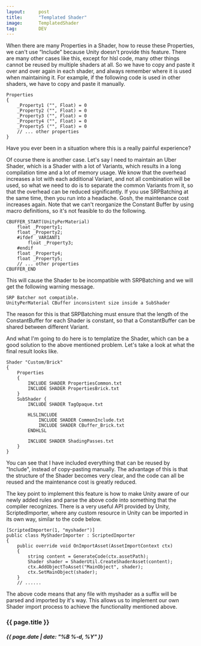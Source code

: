 ```yaml
---
layout:     post
title:      "Templated Shader"
image:      TemplatedShader
tag:        DEV
---
```


When there are many Properties in a Shader, how to reuse these Properties, we can't use “Include” because Unity doesn't provide this feature. There are many other cases like this, except for hlsl code, many other things cannot be reused by multiple shaders at all. So we have to copy and paste it over and over again in each shader, and always remember where it is used when maintaining it. For example, if the following code is used in other shaders, we have to copy and paste it manually.<!--more-->

```
Properties
{
    _Property1 ("", Float) = 0
    _Property2 ("", Float) = 0
    _Property3 ("", Float) = 0
    _Property4 ("", Float) = 0
    _Property5 ("", Float) = 0
    // ... other properties
}
```

Have you ever been in a situation where this is a really painful experience?

Of course there is another case. Let's say I need to maintain an Uber Shader, which is a Shader with a lot of Variants, which results in a long compilation time and a lot of memory usage. We know that the overhead increases a lot with each additional Variant, and not all combination will be used, so what we need to do is to separate the common Variants from it, so that the overhead can be reduced significantly. If you use SRPBatching at the same time, then you run into a headache. Gosh, the maintenance cost increases again. Note that we can't reorganize the Constant Buffer by using macro definitions, so it's not feasible to do the following.

```
CBUFFER_START(UnityPerMaterial)
    float _Property1;
    float _Property2;
    #ifdef _VARIANT1
        float _Property3;
    #endif
    float _Property4;
    float _Property5;
    // ... other properties
CBUFFER_END
```

This will cause the Shader to be incompatible with SRPBatching and we will get the following warning message.

```
SRP Batcher not compatible.
UnityPerMaterial CBuffer inconsistent size inside a SubShader
```

The reason for this is that SRPBatching must ensure that the length of the ConstantBuffer for each Shader is constant, so that a ConstantBuffer can be shared between different Variant.

And what I'm going to do here is to templatize the Shader, which can be a good solution to the above mentioned problem. Let's take a look at what the final result looks like.

```
Shader "Custom/Brick"
{ 
    Properties
    {
        INCLUDE SHADER PropertiesCommon.txt
        INCLUDE SHADER PropertiesBrick.txt
    }
    SubShader {
        INCLUDE SHADER TagOpaque.txt

        HLSLINCLUDE
            INCLUDE SHADER CommonInclude.txt
            INCLUDE SHADER CBuffer_Brick.txt
        ENDHLSL

        INCLUDE SHADER ShadingPasses.txt
    }
}
```

You can see that I have included everything that can be reused by "Include", instead of copy-pasting manually. The advantage of this is that the structure of the Shader becomes very clear, and the code can all be reused and the maintenance cost is greatly reduced.

The key point to implement this feature is how to make Unity aware of our newly added rules and parse the above code into something that the compiler recognizes. There is a very useful API provided by Unity, ScriptedImporter, where any custom resource in Unity can be imported in its own way, similar to the code below.

```
[ScriptedImporter(1, "myshader")]
public class MyShaderImporter : ScriptedImporter
{
    public override void OnImportAsset(AssetImportContext ctx)
    {
        string content = GenerateCode(ctx.assetPath);
        Shader shader = ShaderUtil.CreateShaderAsset(content);
        ctx.AddObjectToAsset("MainObject", shader);
        ctx.SetMainObject(shader);
    }
    // ......
```

The above code means that any file with myshader as a suffix will be parsed and imported by it's way. This allows us to implement our own Shader import process to achieve the functionality mentioned above.

<h3>{{ page.title }}</h3>
<h5>{{ page.date | date: "%B %-d, %Y" }}</h5>
